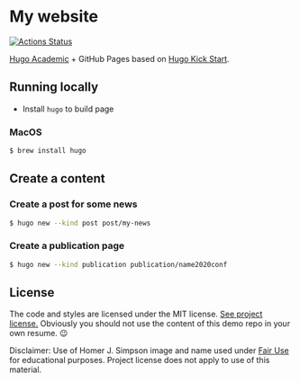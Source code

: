 # My website

[![Actions Status](https://github.com/shunk031/shunk031.github.io/workflows/Page%20Build/badge.svg)](https://github.com/shunk031/shunk031.github.io)

[Hugo Academic](https://github.com/gcushen/hugo-academic) + GitHub Pages based on [Hugo Kick Start](https://github.com/ShanSabri/academic-kickstart).

## Running locally

- Install `hugo` to build page

### MacOS

```sh
$ brew install hugo
```

## Create a content
### Create a post for some news

```sh
$ hugo new --kind post post/my-news
```

### Create a publication page

```sh
$ hugo new --kind publication publication/name2020conf
```

## License

The code and styles are licensed under the MIT license. [See project license.](LICENSE) Obviously you should not use the content of this demo repo in your own resume. :wink:

Disclaimer: Use of Homer J. Simpson image and name used under [Fair Use](https://en.wikipedia.org/wiki/Fair_use) for educational purposes. Project license does not apply to use of this material.
